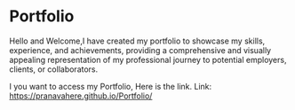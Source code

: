 # Portfolio

Hello and Welcome,I have created my portfolio to showcase my skills, experience, and achievements, providing a comprehensive and visually appealing representation of my professional journey to potential employers, clients, or collaborators.

I you want to access my Portfolio,
Here is the link.
Link: https://pranavahere.github.io/Portfolio/
